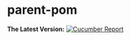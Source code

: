 parent-pom
==========

**The Latest Version:** [![Cucumber Report](https://maven-badges.herokuapp.com/maven-central/com.github.mkolisnyk/parent-pom/badge.svg?style=flat)](http://mvnrepository.com/artifact/com.github.mkolisnyk/parent-pom)